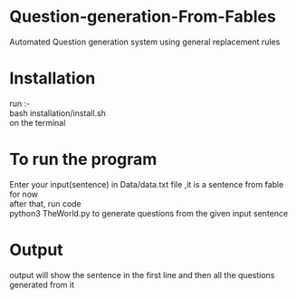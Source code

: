 # Question-generation-From-Fables
Automated Question generation system using general replacement rules
# Installation
run :-<br/>
  bash installation/install.sh<br/>
on the terminal <br/>

# To run the program
Enter your input(sentence) in Data/data.txt file ,it is a sentence from fable for now<br/>
after that, run code <br/>
python3 TheWorld.py to generate questions from the given input sentence<br/>

# Output
output will show the sentence in the first line and then all the questions generated from it
